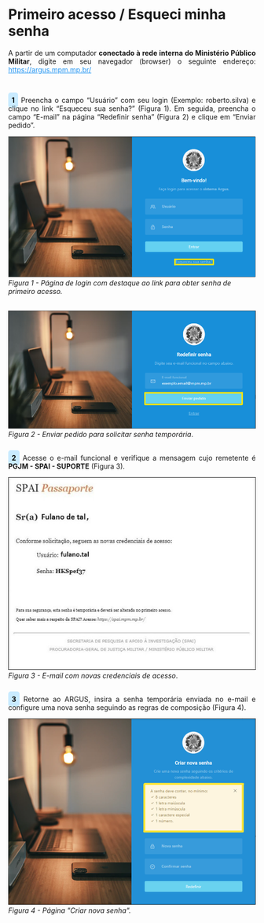 # Primeiro acesso / Esqueci minha senha<br>

<p style="text-align: justify;">A partir de um computador <strong>conectado à rede interna do Ministério Público Militar</strong>, digite em seu navegador (browser) o seguinte endereço: <a style="color: #2094f3" href="https://pai.mpm.mp.br/">https://argus.mpm.mp.br/</a></p><br>

<p style="text-align: justify;"><span style="background-color: #c9ebff; border-radius: 5px; padding: 7px; color: #000000; font-weight: bold; ">1</span> Preencha o campo “Usuário” com seu login (Exemplo: roberto.silva) e clique no link “Esqueceu sua senha?” (Figura 1). Em seguida, preencha o campo “E-mail” na página “Redefinir senha” (Figura 2) e clique em “Enviar pedido”. </p>

![](img/Login.png)<br>
*Figura 1 - Página de login com destaque ao link para obter senha de primeiro acesso.* <br><br>

![](img/SenhaTemporaria.png)<br>
*Figura 2 - Enviar pedido para solicitar senha temporária*. <br><br>

<p style="text-align: justify;"><span style="background-color: #c9ebff; border-radius: 5px; padding: 7px; color: #000000; font-weight: bold; ">2</span> Acesse o e-mail funcional e verifique a mensagem cujo remetente é <strong>PGJM - SPAI - SUPORTE</strong> (Figura 3). </p>

![](img/NovasCredenciais.jpg)<br>
*Figura 3 - E-mail com novas credenciais de acesso*. <br><br>

<p style="text-align: justify;"><span style="background-color: #c9ebff; border-radius: 5px; padding: 7px; color: #000000; font-weight: bold; ">3</span> Retorne ao ARGUS, insira a senha temporária enviada no e-mail e configure uma nova senha seguindo as regras de composição (Figura 4). </p>

![](img/CriarNovaSenha.png)<br>
*Figura 4 - Página "Criar nova senha".* <br><br>




